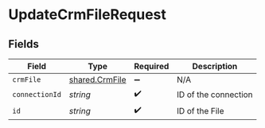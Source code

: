 # UpdateCrmFileRequest


## Fields

| Field                                            | Type                                             | Required                                         | Description                                      |
| ------------------------------------------------ | ------------------------------------------------ | ------------------------------------------------ | ------------------------------------------------ |
| `crmFile`                                        | [shared.CrmFile](../../models/shared/crmfile.md) | :heavy_minus_sign:                               | N/A                                              |
| `connectionId`                                   | *string*                                         | :heavy_check_mark:                               | ID of the connection                             |
| `id`                                             | *string*                                         | :heavy_check_mark:                               | ID of the File                                   |